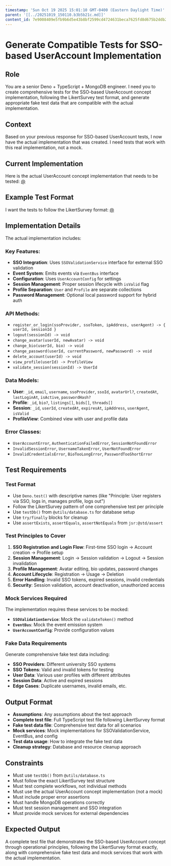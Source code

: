 ```yaml
---
timestamp: 'Sun Oct 19 2025 15:01:10 GMT-0400 (Eastern Daylight Time)'
parent: '[[../20251019_150110.b3b5b21c.md]]'
content_id: 7e9008409e5fb9b6d5e43b8bf2599cd4724631beca7625fd8d675b2ddb259c39
---
```


# Generate Compatible Tests for SSO-based UserAccount Implementation

## Role

You are a senior Deno + TypeScript + MongoDB engineer. I need you to create comprehensive tests for the SSO-based UserAccount concept implementation, following the LikertSurvey test format, and generate appropriate fake test data that are compatible with the actual implementation.

## Context

Based on your previous response for SSO-based UserAccount tests, I now have the actual implementation that was created. I need tests that work with this real implementation, not a mock.

## Current Implementation

Here is the actual UserAccount concept implementation that needs to be tested: [@](../../src/concepts/UserAccount/UserAccountConcept.ts)

## Example Test Format

I want the tests to follow the LikertSurvey format: [@](../../src/concepts/LikertSurvey/LikertSurveyConcept.test.ts)

## Implementation Details

The actual implementation includes:

### Key Features:

* **SSO Integration**: Uses `SSOValidationService` interface for external SSO validation
* **Event System**: Emits events via `EventBus` interface
* **Configuration**: Uses `UserAccountConfig` for settings
* **Session Management**: Proper session lifecycle with `isValid` flag
* **Profile Separation**: `User` and `Profile` are separate collections
* **Password Management**: Optional local password support for hybrid auth

### API Methods:

* `register_or_login(ssoProvider, ssoToken, ipAddress, userAgent) -> { userId, sessionId }`
* `logout(sessionId) -> void`
* `change_avatar(userId, newAvatar) -> void`
* `change_bio(userId, bio) -> void`
* `change_password(userId, currentPassword, newPassword) -> void`
* `delete_account(userId) -> void`
* `view_profile(userId) -> ProfileView`
* `validate_session(sessionId) -> UserId`

### Data Models:

* **User**: `_id`, `email`, `username`, `ssoProvider`, `ssoId`, `avatarUrl?`, `createdAt`, `lastLoginAt`, `isActive`, `passwordHash?`
* **Profile**: `_id`, `bio?`, `listings[]`, `bids[]`, `threads[]`
* **Session**: `_id`, `userId`, `createdAt`, `expiresAt`, `ipAddress`, `userAgent`, `isValid`
* **ProfileView**: Combined view with user and profile data

### Error Classes:

* `UserAccountError`, `AuthenticationFailedError`, `SessionNotFoundError`
* `InvalidSessionError`, `UsernameTakenError`, `UserNotFoundError`
* `InvalidCredentialsError`, `BioTooLongError`, `PasswordTooShortError`

## Test Requirements

### Test Format

* Use `Deno.test()` with descriptive names (like "Principle: User registers via SSO, logs in, manages profile, logs out")
* Follow the LikertSurvey pattern of one comprehensive test per principle
* Use `testDb()` from `@utils/database.ts` for database setup
* Use `try/finally` blocks for cleanup
* Use `assertExists`, `assertEquals`, `assertNotEquals` from `jsr:@std/assert`

### Test Principles to Cover

1. **SSO Registration and Login Flow**: First-time SSO login → Account creation → Profile setup
2. **Session Management**: Login → Session validation → Logout → Session invalidation
3. **Profile Management**: Avatar editing, bio updates, password changes
4. **Account Lifecycle**: Registration → Usage → Deletion
5. **Error Handling**: Invalid SSO tokens, expired sessions, invalid credentials
6. **Security**: Session validation, account deactivation, unauthorized access

### Mock Services Required

The implementation requires these services to be mocked:

* **`SSOValidationService`**: Mock the `validateToken()` method
* **`EventBus`**: Mock the event emission system
* **`UserAccountConfig`**: Provide configuration values

### Fake Data Requirements

Generate comprehensive fake test data including:

* **SSO Providers**: Different university SSO systems
* **SSO Tokens**: Valid and invalid tokens for testing
* **User Data**: Various user profiles with different attributes
* **Session Data**: Active and expired sessions
* **Edge Cases**: Duplicate usernames, invalid emails, etc.

## Output Format

* **Assumptions**: Any assumptions about the test approach
* **Complete test file**: Full TypeScript test file following LikertSurvey format
* **Fake test data file**: Comprehensive test data for all scenarios
* **Mock services**: Mock implementations for SSOValidationService, EventBus, and config
* **Test data usage**: How to integrate the fake test data
* **Cleanup strategy**: Database and resource cleanup approach

## Constraints

* Must use `testDb()` from `@utils/database.ts`
* Must follow the exact LikertSurvey test structure
* Must test complete workflows, not individual methods
* Must use the actual UserAccount concept implementation (not a mock)
* Must include proper error assertions
* Must handle MongoDB operations correctly
* Must test session management and SSO integration
* Must provide mock services for external dependencies

## Expected Output

A complete test file that demonstrates the SSO-based UserAccount concept through operational principles, following the LikertSurvey format exactly, along with comprehensive fake test data and mock services that work with the actual implementation.

